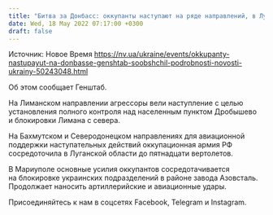 ```yaml
---
title: "Битва за Донбасс: оккупанты наступают на ряде направлений, в Луганской области сосредоточили до 15 вертолетов"
date: Wed, 18 May 2022 07:17:00 +0300
draft: false
---
```

Источник: Новое Время https://nv.ua/ukraine/events/okkupanty-nastupayut-na-donbasse-genshtab-soobshchil-podrobnosti-novosti-ukrainy-50243048.html


Об этом сообщает Генштаб.

На Лиманском направлении агрессоры вели наступление с целью установления полного контроля над населенным пунктом Дробышево и блокировки Лимана с севера.

На Бахмутском и Северодонецком направлениях для авиационной поддержки наступательных действий оккупационная армия РФ сосредоточила в Луганской области до пятнадцати вертолетов.

В Мариуполе основные усилия оккупантов сосредотачивается на блокировке украинских подразделений в районе завода Азовсталь. Продолжает наносить артиллерийские и авиационные удары.

Присоединяйтесь к нам в соцсетях Facebook, Telegram и Instagram.
